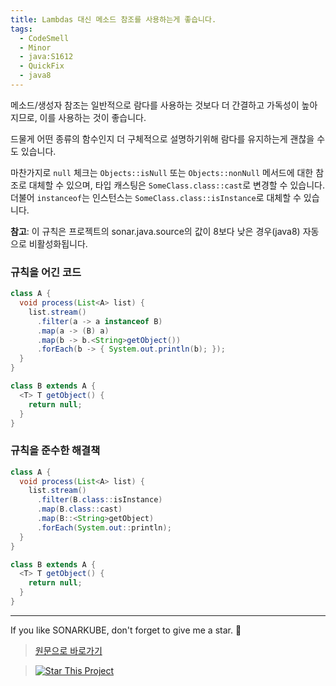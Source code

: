 ```yaml
---
title: Lambdas 대신 메소드 참조를 사용하는게 좋습니다.
tags:
  - CodeSmell
  - Minor
  - java:S1612
  - QuickFix
  - java8
---
```


메소드/생성자 참조는 일반적으로 람다를 사용하는 것보다 더 간결하고 가독성이 높아지므로, 이를 사용하는 것이 좋습니다.

드물게 어떤 종류의 함수인지 더 구체적으로 설명하기위해 람다를 유지하는게 괜찮을 수도 있습니다.

마찬가지로 `null` 체크는 `Objects::isNull` 또는 `Objects::nonNull` 메서드에 대한 참조로 대체할 수 있으며, 타입 캐스팅은 `SomeClass.class::cast`로 변경할 수 있습니다.
더불어 `instanceof`는 인스턴스는 `SomeClass.class::isInstance`로 대체할 수 있습니다.

**참고**: 이 규칙은 프로젝트의 sonar.java.source의 값이 8보다 낮은 경우(java8) 자동으로 비활성화됩니다.

### 규칙을 어긴 코드

```java
class A {
  void process(List<A> list) {
    list.stream()
      .filter(a -> a instanceof B)
      .map(a -> (B) a)
      .map(b -> b.<String>getObject())
      .forEach(b -> { System.out.println(b); });
  }
}

class B extends A {
  <T> T getObject() {
    return null;
  }
}
```

### 규칙을 준수한 해결책

```java
class A {
  void process(List<A> list) {
    list.stream()
      .filter(B.class::isInstance)
      .map(B.class::cast)
      .map(B::<String>getObject)
      .forEach(System.out::println);
  }
}

class B extends A {
  <T> T getObject() {
    return null;
  }
}
```

---

If you like SONARKUBE, don't forget to give me a star. :star2:

> [원문으로 바로가기](https://rules.sonarsource.com/java/tag/java8/RSPEC-S1612)

> [![Star This Project](https://img.shields.io/github/stars/kantabile/sonarkube.svg?label=Stars&style=social)](https://github.com/kantabile/sonarkube)
